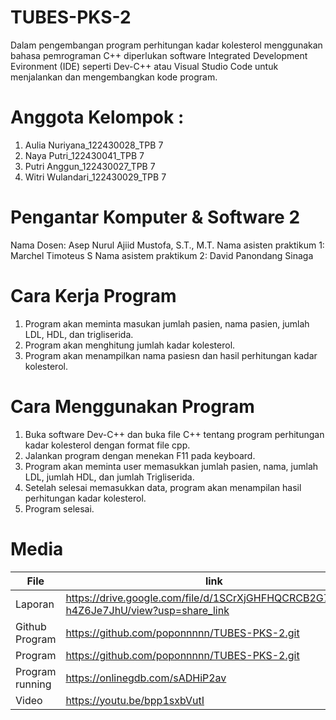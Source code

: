 # TUBES-PKS-2
Dalam pengembangan program perhitungan kadar kolesterol menggunakan bahasa pemrograman C++ diperlukan software Integrated Development Evironment (IDE) seperti Dev-C++ atau Visual Studio Code untuk menjalankan dan mengembangkan kode program.
# Anggota Kelompok :
1. Aulia Nuriyana_122430028_TPB 7
2. Naya Putri_122430041_TPB 7
3. Putri Anggun_122430027_TPB 7
4. Witri Wulandari_122430029_TPB 7
# Pengantar Komputer & Software 2
Nama Dosen: Asep Nurul Ajiid Mustofa, S.T., M.T.
Nama asisten praktikum 1: Marchel Timoteus S
Nama asistem praktikum 2: David Panondang Sinaga
# Cara Kerja Program
1. Program akan meminta masukan jumlah pasien, nama pasien, jumlah LDL, HDL, dan trigliserida.
2. Program akan menghitung jumlah kadar kolesterol.
3. Program akan menampilkan nama pasiesn dan hasil perhitungan kadar kolesterol.
# Cara Menggunakan Program
1. Buka software Dev-C++ dan buka file C++ tentang program 
perhitungan kadar kolesterol dengan format file cpp.
2. Jalankan program dengan menekan F11 pada keyboard.
3. Program akan meminta user memasukkan jumlah pasien, nama, jumlah 
LDL, jumlah HDL, dan jumlah Trigliserida.
4. Setelah selesai memasukkan data, program akan menampilan hasil 
perhitungan kadar kolesterol.
5. Program selesai.
# Media
| File |      link     |
| ------ | ------ |
| Laporan | https://drive.google.com/file/d/1SCrXjGHFHQCRCB2G7p7Qu-h4Z6Je7JhU/view?usp=share_link |
| Github Program | https://github.com/poponnnnn/TUBES-PKS-2.git |
| Program | https://github.com/poponnnnn/TUBES-PKS-2.git |
| Program running | https://onlinegdb.com/sADHiP2av |
| Video | https://youtu.be/bpp1sxbVutI |

